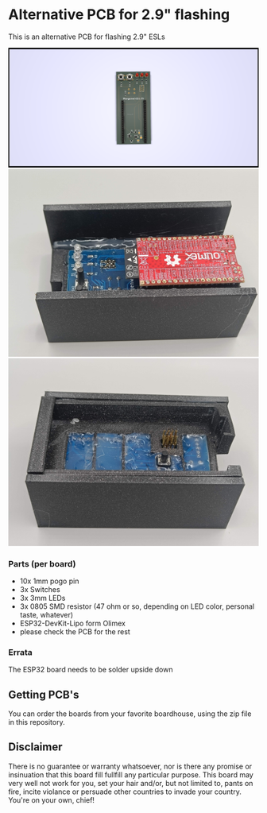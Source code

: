 # Alternative PCB for 2.9" flashing #

This is an alternative PCB for flashing 2.9" ESLs

<img width="600" alt="pcb" src="pcb.png">

<img width="600" alt="bot" src="jig_bot.jpg">

<img width="600" alt="top" src="jig_top.jpg">

### Parts (per board) ###
* 10x 1mm pogo pin 
* 3x Switches
* 3x 3mm LEDs
* 3x 0805 SMD resistor (47 ohm or so, depending on LED color, personal taste, whatever)
* ESP32-DevKit-Lipo form Olimex
* please check the PCB for the rest

### Errata ###
The ESP32 board needs to be solder upside down

## Getting PCB's ##
You can order the boards from your favorite boardhouse, using the zip file in this repository. 

## Disclaimer ##
There is no guarantee or warranty whatsoever, nor is there any promise or insinuation that this board fill fullfill any particular purpose. This board may very well not work for you, set your hair and/or, but not limited to, pants on fire, incite violance or persuade other countries to invade your country. You're on your own, chief!
